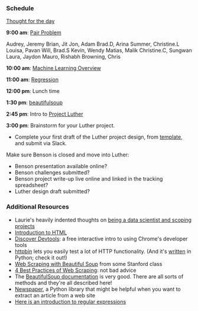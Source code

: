### Schedule

[Thought for the day](http://alisoncossette.github.io/Week_2/)

**9:00 am**: [Pair Problem](pair-html.md)

   Audrey, Jeremy
   Brian, Jit
   Jon, Adam
   Brad.D, Arina
   Summer, Christine.L
   Louisa, Pavan
   Will, Brad.S
   Kevin, Wendy
   Matias, Malik
   Christine.C, Sungwan
   Laura, Jaydon
   Mauro, Rishabh
   Browning, Chris

**10:00 am**: [Machine Learning Overview](Intro_to_Machine_Learning.pdf) 

**11:00 am**: [Regression](Linear_Regression.pdf)

**12:00 pm**: Lunch time

**1:30 pm**: [beautifulsoup](web_scraping_beautifulsoup.ipynb)

**2:45 pm**: Intro to [Project Luther](../../../projects/02-luther/)

**3:00 pm**: Brainstorm for your Luther project.

 * Complete your first draft of the Luther project design, from [template](../../../projects/02-luther/template.md), and submit via Slack.

Make sure Benson is closed and move into Luther:

 * Benson presentation available online?
 * Benson challenges submitted?
 * Benson project write-up live online and linked in the tracking spreadsheet?
 * Luther design draft submitted?


### Additional Resources

 * Laurie's heavily indented thoughts on [being a data scientist and scoping projects](../../../projects/02-luther/Project_Scope_Notes_for_Brainstorming.md)
 * [Introduction to HTML](https://developer.mozilla.org/en-US/docs/Web/Guide/HTML/Introduction
)
 * [Discover Devtools](http://discover-devtools.codeschool.com/): a free interactive intro to using Chrome's developer tools
 * [httpbin](http://httpbin.org/) lets you easily test a lot of HTTP functionality. (And it's [written](https://github.com/Runscope/httpbin) in Python; check it out!)
 * [Web Scraping with Beautiful Soup](http://web.stanford.edu/~zlotnick/TextAsData/Web_Scraping_with_Beautiful_Soup.html) from some Stanford class
 * [4 Best Practices of Web Scraping](http://scraping.pro/basic-web-scraping-principles/): not bad advice
 * The [BeautifulSoup documentation](http://www.crummy.com/software/BeautifulSoup/bs4/doc/) is very good. There are all sorts of methods and they're all described here!
 * [Newspaper](http://newspaper.readthedocs.org/), a Python library that might be helpful when you want to extract an article from a web site
 * [Here is an introduction to regular expressions](http://www.diveintopython.net/regular_expressions/)
